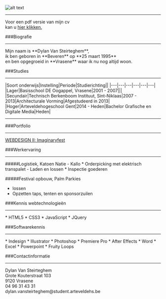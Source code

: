![alt text](http://i.imgur.com/TkYja0z.png "Dylans' GitHub")
<hr>
<p>
    Voor een pdf versie van mijn cv<br>
    kan u <a href="https://www.dropbox.com/s/y844yooibqy7rdp/cv%20.pdf?dl=0">
    hier klikken. </a>
</p>

###Biografie
<hr>
<p>
Mijn naam is **Dylan Van Steirteghem**,<br>
ik ben geboren in **Beveren** op **25 maart 1995**<br>
en ben opgegroeid in **Vrasene** waar ik nu nog altijd woon.
</p>

###Studies
<hr>
|Soort onderwijs|Instelling|Periode|Studierichting||
|---|---|---|---|---|---|
|Lager|Basisschool DE Oogappel, Vrasene|2001 - 2007|||
|Secundair|Technisch Berkenboom Instituut, Sint-Niklaas|2007 - 2013|Architecturale Vorming|Afgestudeerd in 2013|
|Hoger|Arteveldehogeschool Gent|2014 - Heden|Bachelor Grafische en Digitale Media|Heden|
<hr>
###Portfolio
<hr>
<a href="http://www.arteveldehogeschool.be/campusGDM/studenten_201415/dylavans/webdesign2/imaginaryfest/site/index.html">
 WEBDESIGN II: Imaginaryfest
</a>

###Werkervaring
<hr>
#####Logistiek, Katoen Natie - Kallo
* Orderpicking met elektrisch transpalet - Laden en lossen
* Inspectie goederen

#####Festival opbouw, Palm Parkies
* lossen
* Opzetten taps, tenten en sponsorzuilen

###Kennis webtechnologieën
<hr>
* HTML5
* CSS3
* JavaScript
* JQuery

###Softwarekennis
<hr>
* Indesign
* Illustrator
* Photoshop
* Premiere Pro
* After Effects
* Word
* Excel
* Powerpoint
* Fruity Loops

###Contactinformatie
<hr>
Dylan Van Steirteghem<br>
Grote Kouterstraat 103<br>
9120 Vrasene<br>
04 96 31 43 31<br>
dylan.vansteirteghem@student.arteveldehs.be
